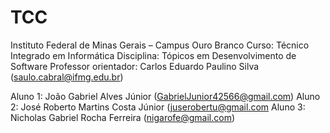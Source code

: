 # TCC
Instituto Federal de Minas Gerais – Campus Ouro Branco
Curso: Técnico Integrado em Informática
Disciplina: Tópicos em Desenvolvimento de Software
Professor orientador: Carlos Eduardo Paulino Silva (saulo.cabral@ifmg.edu.br)

Aluno 1: João Gabriel Alves Júnior (GabrielJunior42566@gmail.com)
Aluno 2: José Roberto Martins Costa Júnior (juserobertu@gmail.com
Aluno 3: Nicholas Gabriel Rocha Ferreira (nigarofe@gmail.com)
